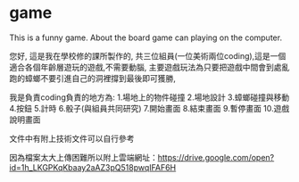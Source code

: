 # game
This is a funny game.
About the board game can playing on the computer.

您好,
這是我在學校修的課所製作的,
共三位組員(一位美術兩位coding),這是一個適合各個年齡層遊玩的遊戲,不需要動腦,
主要遊戲玩法為只要把遊戲中間會到處亂跑的蟑螂不要引進自己的洞裡撐到最後即可獲勝,

我是負責coding負責的地方為:
1.場地上的物件碰撞
2.場地設計
3.蟑螂碰撞與移動
4.按鈕
5.計時
6.骰子(與組員共同研究)
7.開始畫面
8.結束畫面
9.暫停畫面
10.遊戲說明畫面

文件中有附上技術文件可以自行參考

因為檔案太大上傳困難所以附上雲端網址：https://drive.google.com/open?id=1h_LKGPKqKbaay2aAZ3pQ518pwqIFAF6H
